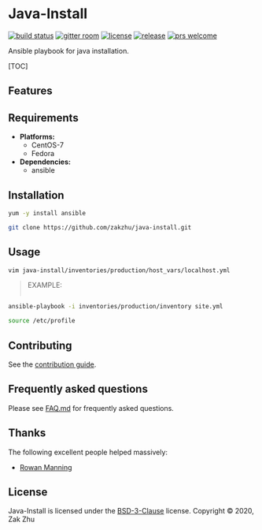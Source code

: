 # Java-Install

[![build status][shield-build]][info-build]
[![gitter room][shield-gitter]][info-gitter]
[![license][shield-license]][info-license]
[![release][shield-release]][info-release]
[![prs welcome][shield-prs]][info-prs]

Ansible playbook for java installation.

[TOC]

## Features



## Requirements

- **Platforms:**
  - CentOS-7
  - Fedora
- **Dependencies:**
  - ansible

## Installation

```bash
yum -y install ansible
```

```bash
git clone https://github.com/zakzhu/java-install.git
```

## Usage

```bash
vim java-install/inventories/production/host_vars/localhost.yml
```

> EXAMPLE:
>
> ```yaml
> 
> ```

```bash
ansible-playbook -i inventories/production/inventory site.yml
```

```bash
source /etc/profile
```

## Contributing

See the [contribution guide][info-contribute].

## Frequently asked questions

Please see [FAQ.md][info-faq] for frequently asked questions.

## Thanks

The following excellent people helped massively:

- [Rowan Manning](https://rowanmanning.com)

## License

Java-Install is licensed under the [BSD-3-Clause][info-license] license.
Copyright &copy; 2020, Zak Zhu

[info-build]: https://travis-ci.org/github/zakzhu/java-install
[info-contribute]: CONTRIBUTING.md
[info-faq]: FAQ.md
[info-gitter]: https://gitter.im/zakzhu/java-install
[info-license]: LICENSE
[info-release]: https://github.com/zakzhu/java-install/releases
[info-prs]: https://github.com/zakzhu/java-install/pulls

[shield-build]: https://img.shields.io/travis/zakzhu/java-install
[shield-gitter]: https://img.shields.io/gitter/room/zakzhu/java-install
[shield-license]: https://img.shields.io/github/license/zakzhu/java-install
[shield-release]: https://img.shields.io/github/v/release/zakzhu/java-install
[shield-prs]: https://img.shields.io/badge/PRs-welcome-brightgreen
